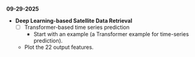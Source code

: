 **09-29-2025**
* **Deep Learning-based Satellite Data Retrieval**
    * [ ] Transformer-based time series prediction
        * Start with an example (a Transformer example for time-series prediction). 
    * Plot the 22 output features.

